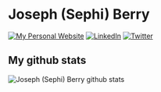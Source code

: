 # Joseph (Sephi) Berry 

<p> <a href="https://sephib.github.com" target="_blank"><img alt="My Personal Website" src="https://img.shields.io/badge/-My--Homepage-2e8b57?logo=nones&style=for-the-badge" /></a> <a href="https://www.linkedin.com/in/berrygis/" target="_blank"><img alt="LinkedIn" src="https://img.shields.io/badge/linkedin-%230077B5.svg?&style=for-the-badge&logo=linkedin&logoColor=white" /></a>  <a href="https://twitter.com/geosephi" target="_blank"><img alt="Twitter" src="https://img.shields.io/badge/twitter-%231DA1F2.svg?&style=for-the-badge&logo=twitter&logoColor=white" /></a>
</p>

## My github stats
![Joseph (Sephi) Berry github stats](https://github-readme-stats.vercel.app/api?username=sephib&count_private=true&show_icons=true&hide_rank=true&hide_border=true&include_all_commits=true&hide_title=true)  


<!--
**sephib/sephib** is a ✨ _special_ ✨ repository because its `README.md` (this file) appears on your GitHub profile.

Here are some ideas to get you started:

- 🔭 I’m currently working on ...
- 🌱 I’m currently learning ...
- 👯 I’m looking to collaborate on ...
- 🤔 I’m looking for help with ...
- 💬 Ask me about ...
- 📫 How to reach me: ...
- 😄 Pronouns: ...
- ⚡ Fun fact: ...
<a href="https://dev.to" target="_blank"><img alt="dev.to" src="https://img.shields.io/badge/devto-%2312100E.svg?&style=for-the-badge&logo=devto&logoColor=white" /></a> 
-->
